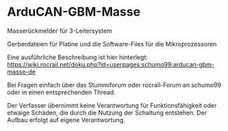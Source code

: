 # ArduCAN-GBM-Masse
Masserückmelder für 3-Leitersystem

Gerberdateien für Platine und die Software-Files für die Mikroprozessoren

Eine ausführliche Beschreibung ist hier hinterlegt:
https://wiki.rocrail.net/doku.php?id=userpages:schumo99:arducan-gbm-masse-de

Bei Fragen einfach über das Stummiforum oder rocrail-Forum an schumo99 oder in einen entsprechenden Thread.

Der Verfasser übernimmt keine Verantwortung für Funktionsfähigkeit oder etwaige Schäden, die durch die Nutzung der Schaltung entstehen. Der Aufbau erfolgt auf eigene Verantwortung. 


